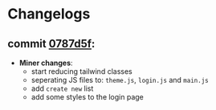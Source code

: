 # Changelogs

## commit [0787d5f](https://github.com/karimelkh/inventory_ms/commit/0787d5f321aebed32b8b0aab750bc3cf2898a314):
- **Miner changes**:
    - start reducing tailwind classes
    - seperating JS files to: `theme.js`, `login.js` and `main.js`
    - add `create new` list
    - add some styles to the login page
